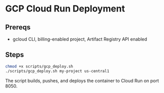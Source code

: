 # GCP Cloud Run Deployment

## Prereqs
- gcloud CLI, billing-enabled project, Artifact Registry API enabled

## Steps
```bash
chmod +x scripts/gcp_deploy.sh
./scripts/gcp_deploy.sh my-project us-central1
```
The script builds, pushes, and deploys the container to Cloud Run on port 8050.
